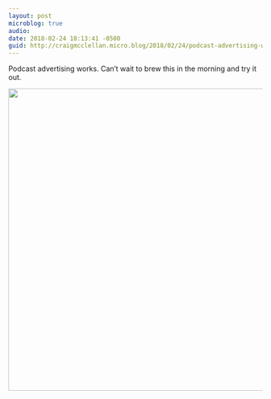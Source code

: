 ```yaml
---
layout: post
microblog: true
audio: 
date: 2018-02-24 18:13:41 -0500
guid: http://craigmcclellan.micro.blog/2018/02/24/podcast-advertising-works.html
---
```

Podcast advertising works. Can’t wait to brew this in the morning and try it out.

<img src="http://craigmcclellan.com/uploads/2018/24bb9d26cc.jpg" width="599" height="600" />
